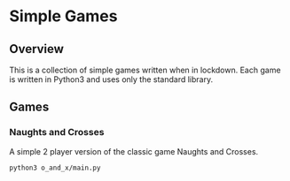 Simple Games
============

Overview
--------

This is a collection of simple games written when in lockdown. Each game is
written in Python3 and uses only the standard library.

Games
-----

### Naughts and Crosses

A simple 2 player version of the classic game Naughts and Crosses.

```sh
python3 o_and_x/main.py
```
